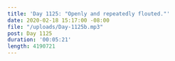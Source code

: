 ```yaml
---
title: 'Day 1125: "Openly and repeatedly flouted."'
date: 2020-02-18 15:17:00 -08:00
file: "/uploads/Day-1125b.mp3"
post: Day 1125
duration: '00:05:21'
length: 4190721
---
```


